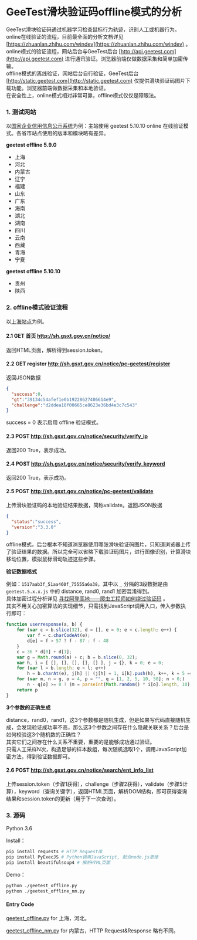 # GeeTest滑块验证码offline模式的分析

GeeTest滑块验证码通过机器学习检查鼠标行为轨迹，识别人工或机器行为。  
online在线验证的流程，目前最全面的分析文档详见 [https://zhuanlan.zhihu.com/windev](https://zhuanlan.zhihu.com/windev) 。  
online模式的验证流程，网站后台与GeeTest后台 [http://api.geetest.com](http://api.geetest.com) 进行通讯验证。浏览器前端仅做数据采集和简单加密传输。  
offline模式的离线验证，网站后台自行验证，GeeTest后台 [http://static.geetest.com](http://static.geetest.com) 仅提供滑块验证码图片下载功能。浏览器前端做数据采集和本地验证。  
在安全性上，online模式相对非常可靠，offline模式仅仅是障眼法。  
  
### 1. 测试网站

以[国家企业信用信息公示系统](http://www.gsxt.gov.cn)为例：主站使用 geetest 5.10.10 online 在线验证模式。各省市站点使用的版本和模块略有差异。

**geetest offline 5.9.0**

+ 上海
+ 河北
+ 内蒙古
+ 辽宁
+ 福建
+ 山东
+ 广东
+ 海南
+ 湖北
+ 湖南
+ 四川
+ 云南
+ 西藏
+ 青海
+ 宁夏
  
**geetest offline 5.10.10**

+ 贵州
+ 陕西
  
### 2. offline模式验证流程  

以[上海站点](http://sh.gsxt.gov.cn)为例。

#### 2.1 GET 首页 http://sh.gsxt.gov.cn/notice/

返回HTML页面，解析得到session.token。

#### 2.2 GET register http://sh.gsxt.gov.cn/notice/pc-geetest/register

返回JSON数据  

```json
{
  "success":0,
  "gt":"39134c54afef1e0b19228627406614e9",
  "challenge":"d2ddea18f00665ce8623e36bd4e3c7c543"
}
```

success = 0 表示启用 offline 验证模式。  

#### 2.3 POST http://sh.gsxt.gov.cn/notice/security/verify_ip

返回200 True，表示成功。

#### 2.4 POST http://sh.gsxt.gov.cn/notice/security/verify_keyword

返回200 True，表示成功。

#### 2.5 POST http://sh.gsxt.gov.cn/notice/pc-geetest/validate

上传滑块验证码的本地验证结果数据，简称validate。返回JSON数据  

```json
{
  "status":"success",
  "version":"3.3.0"
}
```

offline模式，后台根本不知道浏览器使用哪张滑块验证码图片，只知道浏览器上传了验证结果的数据。所以完全可以省略下载验证码图片，进行图像识别，计算滑块移动位置，模拟鼠标滑动轨迹这些步骤。

**验证数据格式**

例如：`1517aab3f_51aa460f_75555a6a38`，其中以 `_` 分隔的3段数据是由 `geetest.5.x.x.js` 中的 distance, rand0, rand1 加密混淆得到。  
具体加密过程分析详见 [寻找阿登高地——爬虫工程师如何绕过验证码](http://www.jianshu.com/p/5b6fb04ea686) 。  
其实不用关心加密算法的实现细节，只需找到JavaScript调用入口，传入参数执行即可：

```javascript
function userresponse(a, b) {
    for (var c = b.slice(32), d = [], e = 0; e < c.length; e++) {
        var f = c.charCodeAt(e);
        d[e] = f > 57 ? f - 87 : f - 48
    }
    c = 36 * d[0] + d[1];
    var g = Math.round(a) + c; b = b.slice(0, 32);
    var h, i = [ [], [], [], [], [] ], j = {}, k = 0; e = 0;
    for (var l = b.length; e < l; e++)
        h = b.charAt(e), j[h] || (j[h] = 1, i[k].push(h), k++, k = 5 == k ? 0 : k);
    for (var m, n = g, o = 4, p = "", q = [1, 2, 5, 10, 50]; n > 0;)
        n - q[o] >= 0 ? (m = parseInt(Math.random() * i[o].length, 10), p += i[o][m], n -= q[o]) : (i.splice(o, 1), q.splice(o, 1), o -= 1);
    return p
}
```

**3个参数的正确生成**

distance，rand0，rand1，这3个参数都是随机生成，但是如果写代码直接随机生成，会发现验证成功率不高，那么这3个参数之间存在什么隐藏关联关系？后台是如何校验这3个随机数的正确性？  
其实它们之间存在什么关系不重要，重要的是能够成功通过验证。  
只需人工采样N次，构造足够的样本数组，每次随机选取1个，调用JavaScript加密方法，得到验证数据即可。  

#### 2.6 POST http://sh.gsxt.gov.cn/notice/search/ent_info_list

上传session.token（步骤1获得），challenge（步骤2获得），validate（步骤5计算），keyword（查询关键字），返回HTML页面，解析DOM结构，即可获得查询结果和session.token的更新（用于下一次查询）。

### 3. 源码

Python 3.6  

Install：

```bash
pip install requests # HTTP Request库
pip install PyExecJS # Python调用JavaScript, 配合node.js更佳
pip install beautifulsoup4 # 解析HTML页面
```

Demo：  

```bash
python ./geetest_offline.py
python ./geetest_offline_nm.py
```

#### Entry Code

[geetest_offline.py](/geetest_offline/geetest_offline.py) for 上海，河北。

[geetest_offline_nm.py](/geetest_offline/geetest_offline_nm.py) for 内蒙古，HTTP Request&Response 略有不同。
